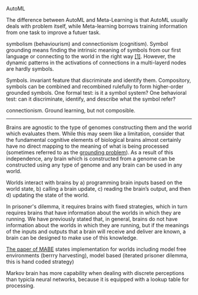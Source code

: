 AutoML

The difference between AutoML and Meta-Learning is that AutoML usually deals with problem itself, while Meta-learning borrows training information from one task to improve a futuer task.

symbolism (behaviourism) and connectionism (cognitism). Symbol grounding means finding the intrinsic meaning of symbols from our first language or connecting to the world in the right way [[1]](http://www.cs.ox.ac.uk/activities/ieg/e-library/sources/harnad90_sgproblem.pdf). However, the dynamic patterns in the activations of connections in a multi-layerd nodes are hardly symbols. 



Symbols. invariant feature that discriminate and identify them. Compository, symbols can be combined and recombined rulefully to form higher-order grounded symbols.  One formal test: is it a symbol system? One behavioral test: can it discriminate, identify, and describe what the symbol refer?

connectionism. Ground learning, but not composible.



------

Brains are agnostic to the type of genomes constructing them and the world which evaluates them. While this may seem like a limitation, consider that the fundamental cognitive elements of biological brains almost certainly have no direct mapping to the meaning of what is being processed (sometimes referred to as the [grounding problem](http://www.cs.ox.ac.uk/activities/ieg/e-library/sources/harnad90_sgproblem.pdf)). As a result of this independence, any brain which is constructed from a genome can be constructed using any type of genome and any brain can be used in any world.

Worlds interact with brains by a) programming brain inputs based on the world state, b) calling a brain update, c)
reading the brain’s output, and then d) updating the state of the world.

In prisoner's dilemma, it requires brains with fixed strategies, which in turn requires brains that have information about the worlds in which they are running. We have previously stated that, in general, brains do not have information about the worlds in which they are running, but if the meanings of the inputs and outputs that a brain will receive and deliver are known, a brain can be designed to make use of this knowledge.

[The paper of MABE](https://github.com/Hintzelab/MABE) states implementation for worlds including model free environments (berrry harvesting), model based (iterated prisoner dilemma, this is hand coded strategy)









Markov brain has more capability when dealing with discrete perceptions than typicla neural networks, because it is equipped with a lookup table for processing.



